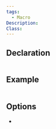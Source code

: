 ```yaml
---
tags:
  - Macro
Description: 
Class:
---
```


## Declaration

```cpp

```

## Example

```cpp
```

## Options
- 